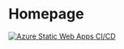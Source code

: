 # Homepage
[![Azure Static Web Apps CI/CD](https://github.com/MaxGripe/Homepage/actions/workflows/main.yml/badge.svg)](https://github.com/MaxGripe/Homepage/actions/workflows/main.yml)
